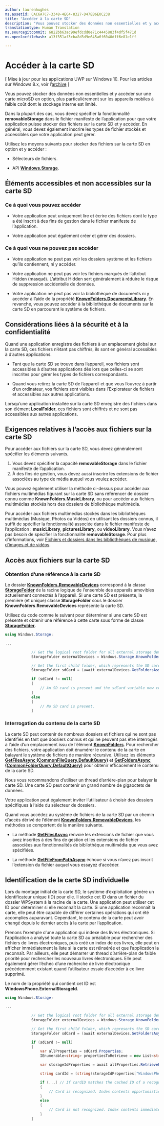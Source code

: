 ```yaml
---
author: laurenhughes
ms.assetid: CAC6A7C7-3348-4EC4-8327-D47EB6E0C238
title: "Accéder à la carte SD"
description: "Vous pouvez stocker des données non essentielles et y accéder sur une carte microSD en option, plus particulièrement sur les appareils mobiles à faible coût dont le stockage interne est limité."
translationtype: Human Translation
ms.sourcegitcommit: 6822bb63ac99efdcdd0e71c4445883f4df5f471d
ms.openlocfilehash: a13f351af3cba8d3d9e645a6f6040dff6e81e1ff

---
```

# <a name="access-the-sd-card"></a>Accéder à la carte SD

\[ Mise à jour pour les applications UWP sur Windows 10. Pour les articles sur Windows 8.x, voir l’[archive](http://go.microsoft.com/fwlink/p/?linkid=619132) \]


Vous pouvez stocker des données non essentielles et y accéder sur une carte microSD en option, plus particulièrement sur les appareils mobiles à faible coût dont le stockage interne est limité.

Dans la plupart des cas, vous devez spécifier la fonctionnalité **removableStorage** dans le fichier manifeste de l’application pour que votre application puisse stocker des fichiers sur la carte SD et y accéder. En général, vous devez également inscrire les types de fichier stockés et accessibles que votre application peut gérer.

Utilisez les moyens suivants pour stocker des fichiers sur la carte SD en option et y accéder :

- Sélecteurs de fichiers.

- API [**Windows.Storage**](https://msdn.microsoft.com/library/windows/apps/br227346).

## <a name="what-you-can-and-cant-access-on-the-sd-card"></a>Éléments accessibles et non accessibles sur la carte SD

### <a name="what-you-can-access"></a>Ce à quoi vous pouvez accéder

- Votre application peut uniquement lire et écrire des fichiers dont le type a été inscrit à des fins de gestion dans le fichier manifeste de l’application.

- Votre application peut également créer et gérer des dossiers.

### <a name="what-you-cant-access"></a>Ce à quoi vous ne pouvez pas accéder

- Votre application ne peut pas voir les dossiers système et les fichiers qu’ils contiennent, ni y accéder.

- Votre application ne peut pas voir les fichiers marqués de l’attribut Hidden (masqué). L’attribut Hidden sert généralement à réduire le risque de suppression accidentelle de données.

- Votre application ne peut pas voir la bibliothèque de documents ni y accéder à l’aide de la propriété [**KnownFolders.DocumentsLibrary**](https://msdn.microsoft.com/library/windows/apps/br227152). En revanche, vous pouvez accéder à la bibliothèque de documents sur la carte SD en parcourant le système de fichiers.

## <a name="security-and-privacy-considerations"></a>Considérations liées à la sécurité et à la confidentialité

Quand une application enregistre des fichiers à un emplacement global sur la carte SD, ces fichiers n’étant pas chiffrés, ils sont en général accessibles à d’autres applications.

- Tant que la carte SD se trouve dans l’appareil, vos fichiers sont accessibles à d’autres applications dès lors que celles-ci se sont inscrites pour gérer les types de fichiers correspondants.

- Quand vous retirez la carte SD de l’appareil et que vous l’ouvrez à partir d’un ordinateur, vos fichiers sont visibles dans l’Explorateur de fichiers et accessibles aux autres applications.

Lorsqu’une application installée sur la carte SD enregistre des fichiers dans son élément [**LocalFolder**](https://msdn.microsoft.com/library/windows/apps/br241621), ces fichiers sont chiffrés et ne sont pas accessibles aux autres applications.

## <a name="requirements-for-accessing-files-on-the-sd-card"></a>Exigences relatives à l’accès aux fichiers sur la carte SD

Pour accéder aux fichiers sur la carte SD, vous devez généralement spécifier les éléments suivants.

1.  Vous devez spécifier la capacité **removableStorage** dans le fichier manifeste de l’application.
2.  À des fins de gestion, vous devez aussi inscrire les extensions de fichier associées au type de média auquel vous voulez accéder.

Vous pouvez également utiliser la méthode ci-dessus pour accéder aux fichiers multimédias figurant sur la carte SD sans référencer de dossier connu comme **KnownFolders.MusicLibrary**, ou pour accéder aux fichiers multimédias stockés hors des dossiers de bibliothèque multimédia.

Pour accéder aux fichiers multimédias stockés dans les bibliothèques multimédias (Musique, Photos ou Vidéos) en utilisant les dossiers connus, il suffit de spécifier la fonctionnalité associée dans le fichier manifeste de l’application : **musicLibrary**, **picturesLibrary**, ou **videoLibrary**. Vous n’avez pas besoin de spécifier la fonctionnalité **removableStorage**. Pour plus d’informations, voir [Fichiers et dossiers dans les bibliothèques de musique, d’images et de vidéos](quickstart-managing-folders-in-the-music-pictures-and-videos-libraries.md).

## <a name="accessing-files-on-the-sd-card"></a>Accès aux fichiers sur la carte SD

### <a name="getting-a-reference-to-the-sd-card"></a>Obtention d’une référence à la carte SD

Le dossier [**KnownFolders.RemovableDevices**](https://msdn.microsoft.com/library/windows/apps/br227158) correspond à la classe [**StorageFolder**](https://msdn.microsoft.com/library/windows/apps/br227230) de la racine logique de l’ensemble des appareils amovibles actuellement connectés à l’appareil. Si une carte SD est présente, la première (et unique) classe **StorageFolder** sous le dossier **KnownFolders.RemovableDevices** représente la carte SD.

Utilisez du code comme le suivant pour déterminer si une carte SD est présente et obtenir une référence à cette carte sous forme de classe [**StorageFolder**](https://msdn.microsoft.com/library/windows/apps/br227230).

```csharp
using Windows.Storage;

...

            // Get the logical root folder for all external storage devices.
            StorageFolder externalDevices = Windows.Storage.KnownFolders.RemovableDevices;

            // Get the first child folder, which represents the SD card.
            StorageFolder sdCard = (await externalDevices.GetFoldersAsync()).FirstOrDefault();

            if (sdCard != null)
            {
                // An SD card is present and the sdCard variable now contains a reference to it.
            }
            else
            {
                // No SD card is present.
            }
```

### <a name="querying-the-contents-of-the-sd-card"></a>Interrogation du contenu de la carte SD

La carte SD peut contenir de nombreux dossiers et fichiers qui ne sont pas identifiés en tant que dossiers connus et qui ne peuvent pas être interrogés à l’aide d’un emplacement issu de l’élément [**KnownFolders**](https://msdn.microsoft.com/library/windows/apps/br227151). Pour rechercher des fichiers, votre application doit énumérer le contenu de la carte en balayant le système de fichiers de manière récursive. Utilisez les éléments [**GetFilesAsync (CommonFileQuery.DefaultQuery)**](https://msdn.microsoft.com/library/windows/apps/br227274) et [**GetFoldersAsync (CommonFolderQuery.DefaultQuery)**](https://msdn.microsoft.com/library/windows/apps/br227281) pour obtenir efficacement le contenu de la carte SD.

Nous vous recommandons d’utiliser un thread d’arrière-plan pour balayer la carte SD. Une carte SD peut contenir un grand nombre de gigaoctets de données.

Votre application peut également inviter l’utilisateur à choisir des dossiers spécifiques à l’aide du sélecteur de dossiers.

Quand vous accédez au système de fichiers de la carte SD par un chemin d’accès dérivé de l’élément [**KnownFolders.RemovableDevices**](https://msdn.microsoft.com/library/windows/apps/br227158), les méthodes se comportent de la manière suivante.

-   La méthode [**GetFilesAsync**](https://msdn.microsoft.com/library/windows/apps/br227273) renvoie les extensions de fichier que vous avez inscrites à des fins de gestion et les extensions de fichier associées aux fonctionnalités de bibliothèque multimédia que vous avez spécifiées.

-   La méthode [**GetFileFromPathAsync**](https://msdn.microsoft.com/library/windows/apps/br227206) échoue si vous n’avez pas inscrit l’extension du fichier auquel vous essayez d’accéder.

## <a name="identifying-the-individual-sd-card"></a>Identification de la carte SD individuelle

Lors du montage initial de la carte SD, le système d’exploitation génère un identificateur unique (ID) pour elle. Il stocke cet ID dans un fichier du dossier WPSystem à la racine de la carte. Une application peut utiliser cet ID pour déterminer si elle reconnaît la carte. Si une application reconnaît la carte, elle peut être capable de différer certaines opérations qui ont été accomplies auparavant. Cependant, le contenu de la carte peut avoir changé depuis le dernier accès à la carte par l’application.

Prenons l’exemple d’une application qui indexe des livres électroniques. Si l’application a analysé toute la carte SD au préalable pour rechercher des fichiers de livres électroniques, puis créé un index de ces livres, elle peut en afficher immédiatement la liste si la carte est réinsérée et que l’application la reconnaît. Par ailleurs, elle peut démarrer un thread d’arrière-plan de faible priorité pour rechercher les nouveaux livres électroniques. Elle peut également gérer l’échec d’une recherche de livre électronique précédemment existant quand l’utilisateur essaie d’accéder à ce livre supprimé.

Le nom de la propriété qui contient cet ID est **WindowsPhone.ExternalStorageId**.

```csharp
using Windows.Storage;

...

            // Get the logical root folder for all external storage devices.
            StorageFolder externalDevices = Windows.Storage.KnownFolders.RemovableDevices;

            // Get the first child folder, which represents the SD card.
            StorageFolder sdCard = (await externalDevices.GetFoldersAsync()).FirstOrDefault();

            if (sdCard != null)
            {
                var allProperties = sdCard.Properties;
                IEnumerable<string> propertiesToRetrieve = new List<string> { "WindowsPhone.ExternalStorageId" };

                var storageIdProperties = await allProperties.RetrievePropertiesAsync(propertiesToRetrieve);

                string cardId = (string)storageIdProperties["WindowsPhone.ExternalStorageId"];

                if (...) // If cardID matches the cached ID of a recognized card.
                {
                    // Card is recognized. Index contents opportunistically.
                }
                else
                {
                    // Card is not recognized. Index contents immediately.
                }
            }
```

 

 



<!--HONumber=Dec16_HO1-->


